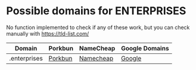 # Possible domains for ENTERPRISES

No function implemented to check if any of these work, but you can check manually with https://tld-list.com/

| Domain | Porkbun | NameCheap | Google Domains |
|---|---|---|---|
| .enterprises | [Porkbun](https://porkbun.com/checkout/search?prb=e814663da1&tlds=&idnLanguage=&search=search&q=.enterprises) | [Namecheap](https://www.namecheap.com/domains/registration/results/?domain=.enterprises) | [Google](https://domains.google.com/registrar/search?searchTerm=.enterprises) |
